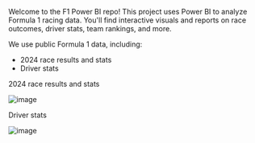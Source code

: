 Welcome to the F1 Power BI repo! This project uses Power BI to analyze Formula 1 racing data. You'll find interactive visuals and reports on race outcomes, driver stats, team rankings, and more.

We use public Formula 1 data, including:
- 2024 race results and stats
- Driver stats

</h1>2024 race results and stats

![image](https://github.com/user-attachments/assets/4355a72e-7590-4c9d-9c85-57bba7e5ebc0)

</h1>Driver stats

![image](https://github.com/user-attachments/assets/923c6c2a-cd32-4409-9fa2-9cff9eed07ad)
